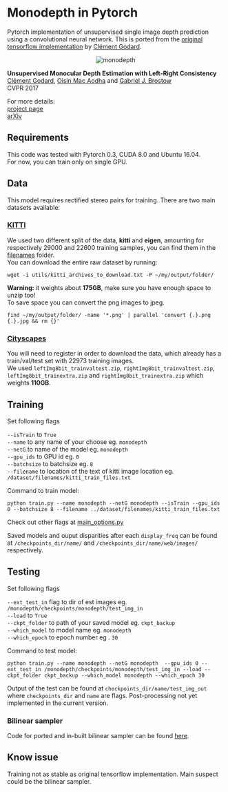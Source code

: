 # Monodepth in Pytorch
Pytorch implementation of unsupervised single image depth prediction using a convolutional neural network. This is ported from the [original tensorflow implementation](https://github.com/mrharicot/monodepth) by [Clément Godard](https://github.com/mrharicot).

<p align="center">
  <img src="http://visual.cs.ucl.ac.uk/pubs/monoDepth/monodepth_teaser.gif" alt="monodepth">
</p>

**Unsupervised Monocular Depth Estimation with Left-Right Consistency**  
[Clément Godard](http://www0.cs.ucl.ac.uk/staff/C.Godard/), [Oisin Mac Aodha](http://vision.caltech.edu/~macaodha/) and [Gabriel J. Brostow](http://www0.cs.ucl.ac.uk/staff/g.brostow/)  
CVPR 2017

For more details:  
[project page](http://visual.cs.ucl.ac.uk/pubs/monoDepth/)  
[arXiv](https://arxiv.org/abs/1609.03677)

## Requirements
This code was tested with Pytorch 0.3, CUDA 8.0 and Ubuntu 16.04.   
For now, you can train only on single GPU.

## Data
This model requires rectified stereo pairs for training. There are two main datasets available:   
### [KITTI](http://www.cvlibs.net/datasets/kitti/raw_data.php)
We used two different split of the data, **kitti** and **eigen**, amounting for respectively 29000 and 22600 training samples, you can find them in the [filenames](utils/filenames) folder.  
You can download the entire raw dataset by running:
```shell
wget -i utils/kitti_archives_to_download.txt -P ~/my/output/folder/
```
**Warning:** it weights about **175GB**, make sure you have enough space to unzip too!  
To save space you can convert the png images to jpeg.
```shell
find ~/my/output/folder/ -name '*.png' | parallel 'convert {.}.png {.}.jpg && rm {}'
```

### [Cityscapes](https://www.cityscapes-dataset.com)
You will need to register in order to download the data, which already has a train/val/test set with 22973 training images.  
We used `leftImg8bit_trainvaltest.zip`, `rightImg8bit_trainvaltest.zip`, `leftImg8bit_trainextra.zip` and `rightImg8bit_trainextra.zip` which weights **110GB**.

## Training

Set following flags

`--isTrain` to `True `   
`--name` to any name of your choose eg. `monodepth `   
`--netG` to name of the model eg. `monodepth  `  
`--gpu_ids` to GPU id eg. `0`    
`--batchsize` to batchsize eg. `8 `   
`--filename` to location of the text of kitti image location eg. `/dataset/filenames/kitti_train_files.txt  `  

Command to train model:

```
python train.py --name monodepth --netG monodepth --isTrain --gpu_ids 0 --batchsize 8 --filename ../dataset/filenames/kitti_train_files.txt
```
 Check out other flags at [main_options.py](https://github.com/alwynmathew/monodepth-pytorch/blob/master/main_options.py)  
 
Saved models and ouput disparities after each `display_freq` can be found at `/checkpoints_dir/name/` and `/checkpoints_dir/name/web/images/` respectively.

## Testing  

Set following flags

`--ext_test_in` flag to dir of est images eg. `/monodepth/checkpoints/monodepth/test_img_in `   
`--load` to `True`    
`--ckpt_folder` to path of your saved model eg. `ckpt_backup `   
`--which_model` to model name eg. `monodepth `   
`--which_epoch` to epoch number eg . `30  `  

Command to test model:
```
python train.py --name monodepth --netG monodepth  --gpu_ids 0 --ext_test_in /monodepth/checkpoints/monodepth/test_img_in --load --ckpt_folder ckpt_backup --which_model monodepth --which_epoch 30
```
Output of the test can be found at `checkpoints_dir/name/test_img_out` where `checkpoints_dir` and `name` are flags.  Post-processing not yet implemented in the current version.

### Bilinear sampler

Code for ported and in-built bilinear sampler can be found [here](https://github.com/alwynmathew/bilinear-sampler-pytorch).

## Know issue

Training not as stable as original tensorflow implementation. Main suspect could be the bilinear sampler. 

